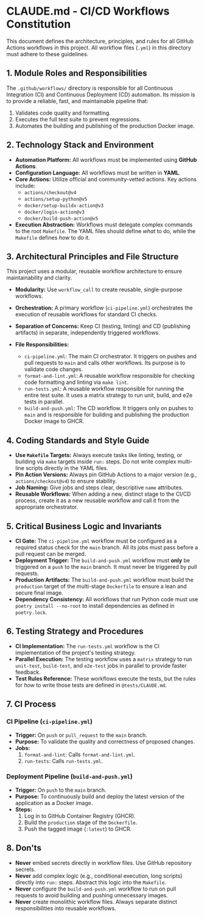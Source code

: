 # CLAUDE.md - CI/CD Workflows Constitution

This document defines the architecture, principles, and rules for all GitHub Actions workflows in this project. All workflow files (`.yml`) in this directory must adhere to these guidelines.

## 1. Module Roles and Responsibilities

The `.github/workflows/` directory is responsible for all Continuous Integration (CI) and Continuous Deployment (CD) automation. Its mission is to provide a reliable, fast, and maintainable pipeline that:
1.  Validates code quality and formatting.
2.  Executes the full test suite to prevent regressions.
3.  Automates the building and publishing of the production Docker image.

## 2. Technology Stack and Environment

-   **Automation Platform:** All workflows must be implemented using **GitHub Actions**.
-   **Configuration Language:** All workflows must be written in **YAML**.
-   **Core Actions:** Utilize official and community-vetted actions. Key actions include:
    -   `actions/checkout@v4`
    -   `actions/setup-python@v5`
    -   `docker/setup-buildx-action@v3`
    -   `docker/login-action@v3`
    -   `docker/build-push-action@v5`
-   **Execution Abstraction:** Workflows must delegate complex commands to the root `Makefile`. The YAML files should define *what* to do, while the `Makefile` defines *how* to do it.

## 3. Architectural Principles and File Structure

This project uses a modular, reusable workflow architecture to ensure maintainability and clarity.

-   **Modularity:** Use `workflow_call` to create reusable, single-purpose workflows.
-   **Orchestration:** A primary workflow (`ci-pipeline.yml`) orchestrates the execution of reusable workflows for standard CI checks.
-   **Separation of Concerns:** Keep CI (testing, linting) and CD (publishing artifacts) in separate, independently triggered workflows.

-   **File Responsibilities:**
    -   `ci-pipeline.yml`: The main CI orchestrator. It triggers on pushes and pull requests to `main` and calls other workflows. Its purpose is to validate code changes.
    -   `format-and-lint.yml`: A reusable workflow responsible for checking code formatting and linting via `make lint`.
    -   `run-tests.yml`: A reusable workflow responsible for running the entire test suite. It uses a matrix strategy to run unit, build, and e2e tests in parallel.
    -   `build-and-push.yml`: The CD workflow. It triggers only on pushes to `main` and is responsible for building and publishing the production Docker image to GHCR.

## 4. Coding Standards and Style Guide

-   **Use `Makefile` Targets:** Always execute tasks like linting, testing, or building via `make` targets inside `run:` steps. Do not write complex multi-line scripts directly in the YAML files.
-   **Pin Action Versions:** Always pin GitHub Actions to a major version (e.g., `actions/checkout@v4`) to ensure stability.
-   **Job Naming:** Give jobs and steps clear, descriptive `name` attributes.
-   **Reusable Workflows:** When adding a new, distinct stage to the CI/CD process, create it as a new reusable workflow and call it from the appropriate orchestrator.

## 5. Critical Business Logic and Invariants

-   **CI Gate:** The `ci-pipeline.yml` workflow must be configured as a required status check for the `main` branch. All its jobs must pass before a pull request can be merged.
-   **Deployment Trigger:** The `build-and-push.yml` workflow must **only** be triggered on a `push` to the `main` branch. It must never be triggered by pull requests.
-   **Production Artifacts:** The `build-and-push.yml` workflow must build the `production` target of the multi-stage `Dockerfile` to ensure a lean and secure final image.
-   **Dependency Consistency:** All workflows that run Python code must use `poetry install --no-root` to install dependencies as defined in `poetry.lock`.

## 6. Testing Strategy and Procedures

-   **CI Implementation:** The `run-tests.yml` workflow is the CI implementation of the project's testing strategy.
-   **Parallel Execution:** The testing workflow uses a `matrix` strategy to run `unit-test`, `build-test`, and `e2e-test` jobs in parallel to provide faster feedback.
-   **Test Rules Reference:** These workflows execute the tests, but the rules for *how* to write those tests are defined in `@tests/CLAUDE.md`.

## 7. CI Process

### CI Pipeline (`ci-pipeline.yml`)

-   **Trigger:** On `push` or `pull_request` to the `main` branch.
-   **Purpose:** To validate the quality and correctness of proposed changes.
-   **Jobs:**
    1.  `format-and-lint`: Calls `format-and-lint.yml`.
    2.  `run-tests`: Calls `run-tests.yml`.

### Deployment Pipeline (`build-and-push.yml`)

-   **Trigger:** On `push` to the `main` branch.
-   **Purpose:** To continuously build and deploy the latest version of the application as a Docker image.
-   **Steps:**
    1.  Log in to GitHub Container Registry (GHCR).
    2.  Build the `production` stage of the `Dockerfile`.
    3.  Push the tagged image (`:latest`) to GHCR.

## 8. Don'ts

-   **Never** embed secrets directly in workflow files. Use GitHub repository secrets.
-   **Never** add complex logic (e.g., conditional execution, long scripts) directly into `run:` steps. Abstract this logic into the `Makefile`.
-   **Never** configure the `build-and-push.yml` workflow to run on pull requests to avoid building and pushing unnecessary images.
-   **Never** create monolithic workflow files. Always separate distinct responsibilities into reusable workflows.
